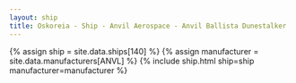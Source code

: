 ```yaml
---
layout: ship
title: Oskoreia - Ship - Anvil Aerospace - Anvil Ballista Dunestalker
---
```

{% assign ship = site.data.ships[140] %}
{% assign manufacturer = site.data.manufacturers[ANVL] %}
{% include ship.html ship=ship manufacturer=manufacturer %}
